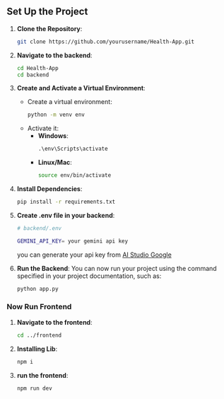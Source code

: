 

## Set Up the Project

1. **Clone the Repository**:
   ```bash
   git clone https://github.com/yourusername/Health-App.git
   ```

2. **Navigate to the backend**:
   ```bash
   cd Health-App
   cd backend
   ```

3. **Create and Activate a Virtual Environment**:
   - Create a virtual environment:
     ```bash
     python -m venv env
     ```
   - Activate it:
     - **Windows**:
       ```cmd
       .\env\Scripts\activate
       ```
     - **Linux/Mac**:
       ```bash
       source env/bin/activate
       ```

4. **Install Dependencies**:
   ```bash
   pip install -r requirements.txt
   ```

5. **Create .env file in your backend**:
   ```bash
   # backend/.env

   GEMINI_API_KEY= your gemini api key
   ```
   you can generate your api key from [AI Studio Google](https://aistudio.google.com/app/apikey)
  

6. **Run the Backend**:
   You can now run your project using the command specified in your project documentation, such as:
   ```bash
   python app.py
   ```
### Now Run Frontend

1. **Navigate to the frontend**:
   ```bash
   cd ../frontend
   ```
2. **Installing Lib**:
   ```bash
   npm i
   ```
3. **run the frontend**:
   ```bash
   npm run dev
   ```